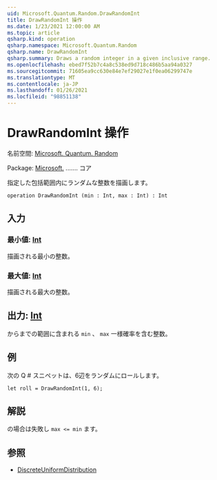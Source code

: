 ```yaml
---
uid: Microsoft.Quantum.Random.DrawRandomInt
title: DrawRandomInt 操作
ms.date: 1/23/2021 12:00:00 AM
ms.topic: article
qsharp.kind: operation
qsharp.namespace: Microsoft.Quantum.Random
qsharp.name: DrawRandomInt
qsharp.summary: Draws a random integer in a given inclusive range.
ms.openlocfilehash: ebed7f52b7c4a8c538ed9d718c486b5aa94a0327
ms.sourcegitcommit: 71605ea9cc630e84e7ef29027e1f0ea06299747e
ms.translationtype: MT
ms.contentlocale: ja-JP
ms.lasthandoff: 01/26/2021
ms.locfileid: "98851138"
---
```

# <a name="drawrandomint-operation"></a>DrawRandomInt 操作

名前空間: [Microsoft. Quantum. Random](xref:Microsoft.Quantum.Random)

Package: [Microsoft.](https://nuget.org/packages/Microsoft.Quantum.QSharp.Core) ....... コア


指定した包括範囲内にランダムな整数を描画します。

```qsharp
operation DrawRandomInt (min : Int, max : Int) : Int
```


## <a name="input"></a>入力

### <a name="min--int"></a>最小値: [Int](xref:microsoft.quantum.lang-ref.int)

描画される最小の整数。


### <a name="max--int"></a>最大値: [Int](xref:microsoft.quantum.lang-ref.int)

描画される最大の整数。



## <a name="output--int"></a>出力: [Int](xref:microsoft.quantum.lang-ref.int)

からまでの範囲に含まれる `min` 、 `max` 一様確率を含む整数。

## <a name="example"></a>例

次の Q # スニペットは、6辺をランダムにロールします。

```qsharp
let roll = DrawRandomInt(1, 6);
```

## <a name="remarks"></a>解説

の場合は失敗し `max <= min` ます。

## <a name="see-also"></a>参照

- [DiscreteUniformDistribution](xref:Microsoft.Quantum.DiscreteUniformDistribution)
